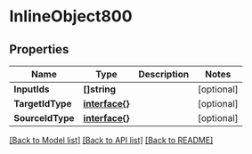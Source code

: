 # InlineObject800

## Properties

Name | Type | Description | Notes
------------ | ------------- | ------------- | -------------
**InputIds** | **[]string** |  | [optional] 
**TargetIdType** | [**interface{}**](.md) |  | [optional] 
**SourceIdType** | [**interface{}**](.md) |  | [optional] 

[[Back to Model list]](../README.md#documentation-for-models) [[Back to API list]](../README.md#documentation-for-api-endpoints) [[Back to README]](../README.md)


